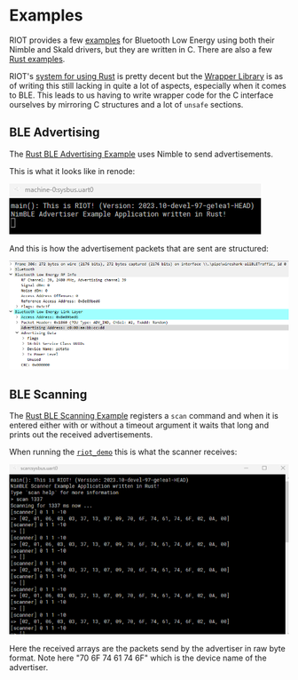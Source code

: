 # Examples

RIOT provides a few [examples](https://github.com/RIOT-OS/RIOT/tree/master/examples) for Bluetooth Low Energy using both their Nimble and Skald drivers, but they are written in C.
There are also a few [Rust examples](https://github.com/RIOT-OS/RIOT/tree/master/examples/rust-hello-world).

RIOT's [system for using Rust](https://doc.riot-os.org/using-rust.html) is pretty decent but the [Wrapper Library](https://github.com/RIOT-OS/rust-riot-wrappers) is as of writing this still lacking in quite a lot of aspects, especially when it comes to BLE.
This leads to us having to write wrapper code for the C interface ourselves by mirroring C structures and a lot of `unsafe` sections.

## BLE Advertising

The [Rust BLE Advertising Example](https://github.com/Pusty/AreWeIoTYet/tree/main/riot/examples/rust-nimble_advertiser) uses Nimble to send advertisements.

This is what it looks like in renode:

![](advertise.png)

And this is how the advertisement packets that are sent are structured:

![](packet.png)

## BLE Scanning

The [Rust BLE Scanning Example](https://github.com/Pusty/AreWeIoTYet/tree/main/riot/examples/rust-nimble_scanner) registers a `scan` command and when it is entered either with or without a timeout argument it waits that long and prints out the received advertisements.

When running the [`riot_demo`](build.html#riot_demo) this is what the scanner receives:

![](receive.png)

Here the received arrays are the packets send by the advertiser in raw byte format.
Note here "70 6F 74 61 74 6F" which is the device name of the advertiser.